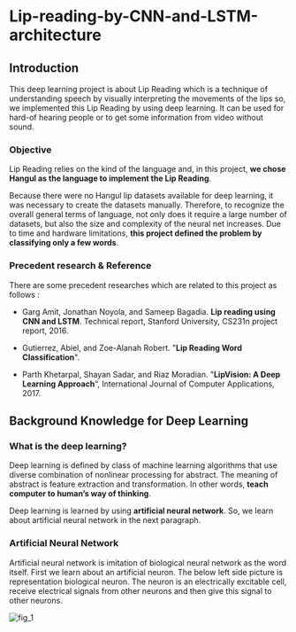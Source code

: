 # Lip-reading-by-CNN-and-LSTM-architecture



## Introduction
  This deep learning project is about Lip Reading which is a technique of understanding speech by visually interpreting the movements of the lips so, we implemented this Lip Reading by using deep learning. It can be used for hard-of hearing people or to get some information from video without sound.
  
### Objective
  Lip Reading relies on the kind of the language and, in this project, **we chose Hangul as the language to implement the Lip Reading**.

  Because there were no Hangul lip datasets available for deep learning, it was necessary to create the datasets manually. Therefore, to recognize the overall general terms of language, not only does it require a large number of datasets, but also the size and complexity of the neural net increases. Due to time and hardware limitations, **this project defined the problem by classifying only a few words**.
  
### Precedent research & Reference
  There are some precedent researches which are related to this project as follows :
  
  * Garg Amit, Jonathan Noyola, and Sameep Bagadia. **Lip reading using CNN and LSTM**. Technical report, Stanford University, CS231n project report, 2016.
  
  * Gutierrez, Abiel, and Zoe-Alanah Robert. "**Lip Reading Word Classification**".
  
  * Parth Khetarpal, Shayan Sadar, and Riaz Moradian. "**LipVision: A Deep Learning Approach**“, International Journal of Computer Applications, 2017.



## Background Knowledge for Deep Learning

### What is the deep learning?

  Deep learning is defined by class of machine learning algorithms that use diverse combination of nonlinear processing for abstract. The meaning of abstract is feature extraction and transformation. In other words, **teach computer to human’s way of thinking**.
  
  Deep learning is learned by using **artificial neural network**. So, we learn about artificial neural network in the next paragraph.

### Artificial Neural Network

  Artificial neural network is imitation of biological neural network as the word itself. First we learn about an artificial neuron. The below left side picture is representation biological neuron. The neuron is an electrically excitable cell, receive electrical signals from other neurons and then give this signal to other neurons.
  
 ![fig_1](./figures/fig_1.jpg)
